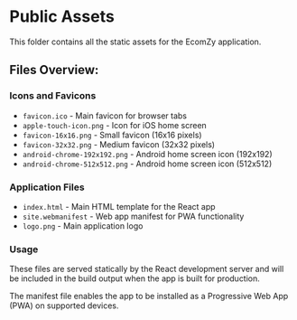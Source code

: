 # Public Assets

This folder contains all the static assets for the EcomZy application.

## Files Overview:

### Icons and Favicons
- `favicon.ico` - Main favicon for browser tabs
- `apple-touch-icon.png` - Icon for iOS home screen
- `favicon-16x16.png` - Small favicon (16x16 pixels)
- `favicon-32x32.png` - Medium favicon (32x32 pixels)
- `android-chrome-192x192.png` - Android home screen icon (192x192)
- `android-chrome-512x512.png` - Android home screen icon (512x512)

### Application Files
- `index.html` - Main HTML template for the React app
- `site.webmanifest` - Web app manifest for PWA functionality
- `logo.png` - Main application logo

### Usage
These files are served statically by the React development server and will be included in the build output when the app is built for production.

The manifest file enables the app to be installed as a Progressive Web App (PWA) on supported devices.